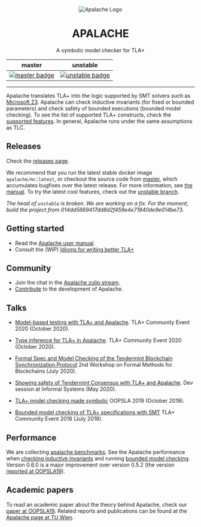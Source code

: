 <div align="center">
<img
src="https://raw.githubusercontent.com/informalsystems/apalache/99e58d6f5eebcc41f432a126a13a5f8d2ae7afe6/logo-apalache.svg"
alt="Apalache Logo">

<h1>APALACHE</h1>

<p>A symbolic model checker for TLA+<p>

|             master             |              unstable              |
| :----------------------------: | :--------------------------------: |
| [![master badge][]][master-ci] | [![unstable badge][]][unstable-ci] |

[master badge]: https://travis-ci.org/informalsystems/apalache.svg?branch=master
[master-ci]: https://travis-ci.org/github/informalsystems/apalache/branches
[unstable badge]: https://github.com/informalsystems/apalache/workflows/build/badge.svg
[unstable-ci]: https://github.com/informalsystems/apalache/actions?query=branch%3Aunstable+workflow%3Abuild

</div>

---

Apalache translates TLA+ into the logic supported by SMT solvers such as
[Microsoft Z3](https://github.com/Z3Prover/z3). Apalache can check inductive
invariants (for fixed or bounded parameters) and check safety of bounded
executions (bounded model checking). To see the list of supported TLA+
constructs, check the [supported features](docs/features.md). In general,
Apalache runs under the same assumptions as TLC.

## Releases

Check the [releases page](https://github.com/informalsystems/apalache/releases).

We recommend that you run the latest stable docker image `apalache/mc:latest`,
or checkout the source code from
[master](https://github.com/informalsystems/apalache/tree/master), which
accumulates bugfixes over the latest release. For more information, see [the
manual](docs/manual.md#useDocker). To try the latest cool features, check out
the [unstable
branch](https://github.com/informalsystems/apalache/tree/unstable).

*The head of `unstable` is broken. We are working on a fix. For the moment,
build the project from 014dd5669417dd8d2f459e4e71840de9e014be73.*

## Getting started

- Read the [Apalache user manual](./docs/manual.md).
- Consult the (WIP) [Idioms for writing better TLA+](./docs/idiomatic)

## Community

- Join the chat in the [Apalache zulip stream](https://informal-systems.zulipchat.com/#narrow/stream/265309-apalache).
- [Contribute](./CONTRIBUTING.md) to the development of Apalache.

## Talks

- [Model-based testing with TLA+ and Apalache](https://youtu.be/aveoIMphzW8).
  TLA+ Community Event 2020 (October 2020).

- [Type inference for TLA+ in Apalache](https://youtu.be/hnp25hmCMN8).
  TLA+ Community Event 2020 (October 2020).

- [Formal Spec and Model Checking of the Tendermint Blockchain Synchronization Protocol](https://youtu.be/h2Ovc1KWlXM)
  2nd Workshop on Formal Methods for Blockchains (July 2020).

- [Showing safety of Tendermint Consensus with TLA+ and Apalache](https://www.youtube.com/watch?v=aF20-28sMII).
  Dev session at Informal Systems (May 2020).

- [TLA+ model checking made symbolic](https://www.youtube.com/watch?v=e66FGgRzaqw)
  OOPSLA 2019 (October 2019).

- [Bounded model checking of TLA+ specifications with SMT](https://www.youtube.com/watch?v=Xl1--arESl8)
  TLA+ Community Event 2018 (July 2018).

## Performance

We are collecting [apalache benchmarks](https://github.com/informalsystems/apalache-tests).
See the Apalache performance when
[checking inductive invariants](https://github.com/informalsystems/apalache-tests/blob/master/results/001indinv-report.md)
and running
[bounded model checking](https://github.com/informalsystems/apalache-tests/blob/master/results/002bmc-report.md). Version 0.6.0 is a major improvement over version 0.5.2
(the version [reported at OOPSLA19](https://dl.acm.org/doi/10.1145/3360549)).

## Academic papers

To read an academic paper about the theory behind Apalache,
check our [paper at OOPSLA19](https://dl.acm.org/doi/10.1145/3360549).
Related reports and publications can be found at the
[Apalache page at TU Wien](http://forsyte.at/research/apalache/).
